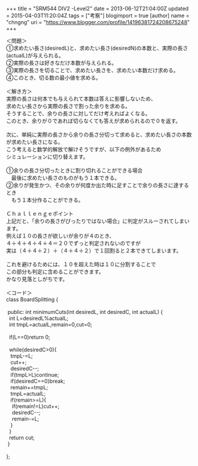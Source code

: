 +++
title = "SRM544 DIV2 -Level2"
date = 2013-06-12T21:04:00Z
updated = 2015-04-03T11:20:04Z
tags = ["考察"]
blogimport = true 
[author]
	name = "chngng"
	uri = "https://www.blogger.com/profile/14196381724208675248"
+++

<div dir="ltr" style="text-align: left;" trbidi="on">＜問題＞<br />①求めたい長さ(desiredL)と、求めたい長さ(desiredN)の本数と、実際の長さ(actualL)が与えられる。<br />②実際の長さは好きなだけ本数が与えられる。<br />③実際の長さを切ることで、求めたい長さを、求めたい本数だけ求める。<br />④このとき、切る数の最小値を求める。<br /><br />＜解き方＞<br />実際の長さは何本でも与えられて本数は答えに影響しないため、<br />求めたい長さから実際の長さで割った余りを求める。<br />そうすることで、余りの長さに対してだけ考えればよくなる。<br />このとき、余りが０であれば切らなくても答えが求められるので０を返す。<br /><br />次に、単純に実際の長さから余りの長さ分切って求めると、求めたい長さの本数が求めたい長さになる。<br />こう考えると数学的解放で解けそうですが、以下の例外があるため<br />シミュレーションに切り替えます。<br /><br />①余りの長さ分切ったときに割り切れることができる場合<br />　最後に求めたい長さのものがもう１本できる。<br />②余りが発生かつ、その余りが何度か出た時に足すことで余りの長さに達するとき<br />　もう１本分作ることができる。<br /><br />Ｃｈａｌｌｅｎｇｅポイント<br />上記だと、「余りの長さがぴったりではない場合」に判定がスルーされてしまいます。<br />例えば１０の長さが欲しいが余りが４のとき、<br />４＋４＋４＋４＋４＝２０でずっと判定されないのですが<br />実は（４＋４＋２）＋（４＋４＋２）で１回割ると２本できてしまいます。<br /><br />これを避けるためには、１０を超えた時は１０に分割することで<br />この部分も判定に含めることができます。<br />かなり見落としがちです。<br /><br />＜コード＞<br />class BoardSplitting {<br /><br /><span class="Apple-tab-span" style="white-space: pre;"> </span>public: int minimumCuts(int desiredL, int desiredC, int actualL) {<br /><span class="Apple-tab-span" style="white-space: pre;">  </span>int L=desiredL%actualL;<br /><span class="Apple-tab-span" style="white-space: pre;">  </span>int tmpL=actualL,remain=0,cut=0;<br /><br /><span class="Apple-tab-span" style="white-space: pre;">  </span>if(L==0)return 0;<br /><br /><span class="Apple-tab-span" style="white-space: pre;">  </span>while(desiredC&gt;0){<br /><span class="Apple-tab-span" style="white-space: pre;">   </span>tmpL-=L;<br /><span class="Apple-tab-span" style="white-space: pre;">   </span>cut++;<br /><span class="Apple-tab-span" style="white-space: pre;">   </span>desiredC--;<br /><span class="Apple-tab-span" style="white-space: pre;">   </span>if(tmpL&gt;L)continue;<br /><span class="Apple-tab-span" style="white-space: pre;">   </span>if(desiredC==0)break;<br /><span class="Apple-tab-span" style="white-space: pre;">   </span>remain+=tmpL;<br /><span class="Apple-tab-span" style="white-space: pre;">   </span>tmpL=actualL;<br /><span class="Apple-tab-span" style="white-space: pre;">   </span>if(remain&gt;=L){<br /><span class="Apple-tab-span" style="white-space: pre;">    </span>if(remain!=L)cut++;<br /><span class="Apple-tab-span" style="white-space: pre;">    </span>desiredC--;<br /><span class="Apple-tab-span" style="white-space: pre;">    </span>remain-=L;<br /><span class="Apple-tab-span" style="white-space: pre;">   </span>}<br /><span class="Apple-tab-span" style="white-space: pre;">  </span>}<br /><span class="Apple-tab-span" style="white-space: pre;">  </span>return cut;<br /><span class="Apple-tab-span" style="white-space: pre;"> </span>}<br /><br />};</div>
